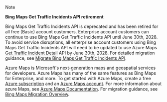 > [!NOTE]
> **Bing Maps Get Traffic Incidents API retirement**
>
> Bing Maps Get Traffic Incidents API is deprecated and has been retired for all free (Basic) account customers. Enterprise account customers can continue to use Bing Maps Get Traffic Incidents API until June 30th, 2028. To avoid service disruptions, all enterprise account customers using Bing Maps Get Traffic Incidents API will need to be updated to use Azure Maps [Get Traffic Incident Detail](/rest/api/maps/traffic/get-traffic-incident) API by June 30th, 2028. For detailed migration guidance, see [Migrate Bing Maps Get Traffic Incidents API](/azure/azure-maps/migrate-get-traffic-incidents).
>
> Azure Maps is Microsoft's next-generation maps and geospatial services for developers. Azure Maps has many of the same features as Bing Maps for Enterprise, and more. To get started with Azure Maps, create a free [Azure subscription](https://azure.microsoft.com/free) and an [Azure Maps account](/azure/azure-maps/how-to-manage-account-keys#create-a-new-account). For more information about azure Maps, see [Azure Maps Documentation](/azure/azure-maps/). For migration guidance, see [Bing Maps Migration Overview](/azure/azure-maps/migrate-bing-maps-overview).